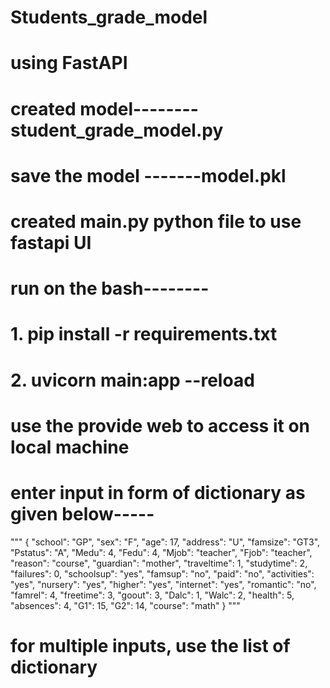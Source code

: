 # Students_grade_model
# using FastAPI
# created model--------student_grade_model.py
# save the model -------model.pkl
# created main.py python file to use fastapi UI


# run on the bash--------
# 1. pip install -r requirements.txt
# 2. uvicorn main:app --reload
# use the provide web to access it on local machine

# enter input in form of dictionary as given below-----
""" {
  "school": "GP",
  "sex": "F",
  "age": 17,
  "address": "U",
  "famsize": "GT3",
  "Pstatus": "A",
  "Medu": 4,
  "Fedu": 4,
  "Mjob": "teacher",
  "Fjob": "teacher",
  "reason": "course",
  "guardian": "mother",
  "traveltime": 1,
  "studytime": 2,
  "failures": 0,
  "schoolsup": "yes",
  "famsup": "no",
  "paid": "no",
  "activities": "yes",
  "nursery": "yes",
  "higher": "yes",
  "internet": "yes",
  "romantic": "no",
  "famrel": 4,
  "freetime": 3,
  "goout": 3,
  "Dalc": 1,
  "Walc": 2,
  "health": 5,
  "absences": 4,
  "G1": 15,
  "G2": 14,
  "course": "math"
} """

# for multiple inputs, use the list of dictionary
